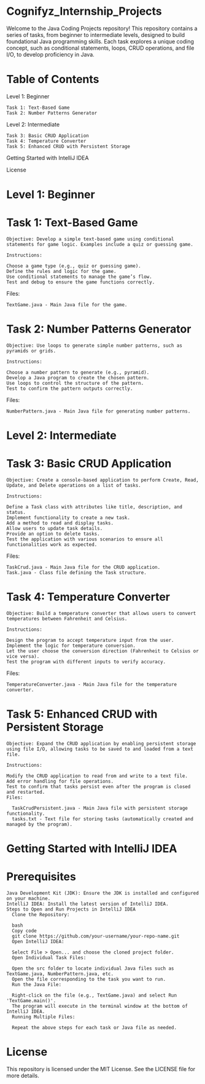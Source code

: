 # Cognifyz_Internship_Projects
Welcome to the Java Coding Projects repository! This repository contains a series of tasks, from beginner to intermediate levels, designed to build foundational Java programming skills. Each task explores a unique coding concept, such as conditional statements, loops, CRUD operations, and file I/O, to develop proficiency in Java.

# Table of Contents
  Level 1: Beginner

    Task 1: Text-Based Game
    Task 2: Number Patterns Generator
  Level 2: Intermediate
  
    Task 3: Basic CRUD Application
    Task 4: Temperature Converter
    Task 5: Enhanced CRUD with Persistent Storage
  Getting Started with IntelliJ IDEA
  
  License
  
# Level 1: Beginner
  # Task 1: Text-Based Game
    Objective: Develop a simple text-based game using conditional statements for game logic. Examples include a quiz or guessing game.

    Instructions:

    Choose a game type (e.g., quiz or guessing game).
    Define the rules and logic for the game.
    Use conditional statements to manage the game’s flow.
    Test and debug to ensure the game functions correctly.
  Files:

    TextGame.java - Main Java file for the game.
 # Task 2: Number Patterns Generator
    Objective: Use loops to generate simple number patterns, such as pyramids or grids.

    Instructions:

    Choose a number pattern to generate (e.g., pyramid).
    Develop a Java program to create the chosen pattern.
    Use loops to control the structure of the pattern.
    Test to confirm the pattern outputs correctly.
  Files:

    NumberPattern.java - Main Java file for generating number patterns.
# Level 2: Intermediate
 # Task 3: Basic CRUD Application
    Objective: Create a console-based application to perform Create, Read, Update, and Delete operations on a list of tasks.

    Instructions:

    Define a Task class with attributes like title, description, and status.
    Implement functionality to create a new task.
    Add a method to read and display tasks.
    Allow users to update task details.
    Provide an option to delete tasks.
    Test the application with various scenarios to ensure all functionalities work as expected.
  Files:

    TaskCrud.java - Main Java file for the CRUD application.
    Task.java - Class file defining the Task structure.
  # Task 4: Temperature Converter
    Objective: Build a temperature converter that allows users to convert temperatures between Fahrenheit and Celsius.

    Instructions:

    Design the program to accept temperature input from the user.
    Implement the logic for temperature conversion.
    Let the user choose the conversion direction (Fahrenheit to Celsius or vice versa).
    Test the program with different inputs to verify accuracy.
  Files:

    TemperatureConverter.java - Main Java file for the temperature converter.
  # Task 5: Enhanced CRUD with Persistent Storage
    Objective: Expand the CRUD application by enabling persistent storage using file I/O, allowing tasks to be saved to and loaded from a text file.

    Instructions:

    Modify the CRUD application to read from and write to a text file.
    Add error handling for file operations.
    Test to confirm that tasks persist even after the program is closed and restarted.
    Files:

      TaskCrudPersistent.java - Main Java file with persistent storage functionality.
      tasks.txt - Text file for storing tasks (automatically created and managed by the program).
# Getting Started with IntelliJ IDEA
  # Prerequisites
    Java Development Kit (JDK): Ensure the JDK is installed and configured on your machine.
    IntelliJ IDEA: Install the latest version of IntelliJ IDEA.
    Steps to Open and Run Projects in IntelliJ IDEA
      Clone the Repository:

      bash
      Copy code
      git clone https://github.com/your-username/your-repo-name.git
      Open IntelliJ IDEA:

      Select File > Open... and choose the cloned project folder.
      Open Individual Task Files:

      Open the src folder to locate individual Java files such as TextGame.java, NumberPattern.java, etc.
      Open the file corresponding to the task you want to run.
      Run the Java File:

      Right-click on the file (e.g., TextGame.java) and select Run 'TextGame.main()'.
      The program will execute in the terminal window at the bottom of IntelliJ IDEA.
      Running Multiple Files:

      Repeat the above steps for each task or Java file as needed.
# License
This repository is licensed under the MIT License. See the LICENSE file for more details.
